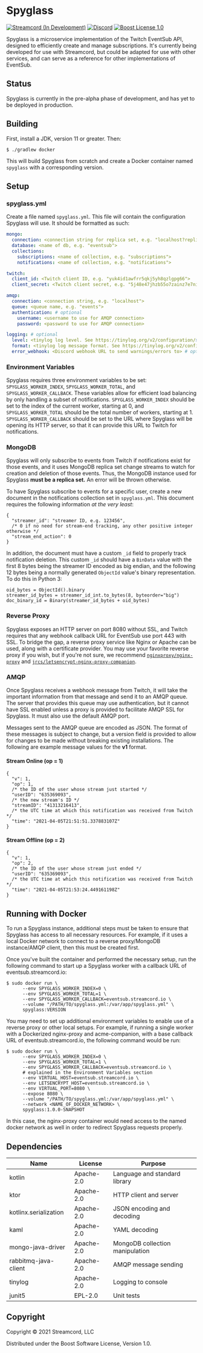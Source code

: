 # Spyglass

[![Streamcord (In Development)][streamcord-badge]](https://streamcord.io/twitch/)
[![Discord][discord-guild-badge]](https://discord.com/invite/UNYzJqV)
[![Boost License 1.0][github-license-badge]](https://www.boost.org/users/license.html)

Spyglass is a microservice implementation of the Twitch EventSub API, designed to efficiently create and manage
subscriptions. It's currently being developed for use with Streamcord, but could be adapted for use with other services,
and can serve as a reference for other implementations of EventSub.

## Status

Spyglass is currently in the pre-alpha phase of development, and has yet to be deployed in production.

## Building

First, install a JDK, version 11 or greater. Then:

```shell
$ ./gradlew docker
```

This will build Spyglass from scratch and create a Docker container named `spyglass` with a corresponding version.

## Setup

### spyglass.yml

Create a file named `spyglass.yml`. This file will contain the configuration Spyglass will use. It should be formatted
as such:

```yaml
mongo:
  connection: <connection string for replica set, e.g. "localhost?replicaSet=replicaset">
  database: <name of db, e.g. "eventsub">
  collections:
    subscriptions: <name of collection, e.g. "subscriptions">
    notifications: <name of collection, e.g. "notifications">

twitch:
  client_id: <Twitch client ID, e.g. "yuk4id1awfrr5qkj5yh8qzlgpg66">
  client_secret: <Twitch client secret, e.g. "5j48e47jhzb55o7zainz7e7niist">

amqp:
  connection: <connection string, e.g. "localhost">
  queue: <queue name, e.g. "events">
  authentication: # optional
    username: <username to use for AMQP connection>
    password: <password to use for AMQP connection>

logging: # optional
  level: <tinylog log level. See https://tinylog.org/v2/configuration/> # optional
  format: <tinylog log message format. See https://tinylog.org/v2/configuration/> # optional
  error_webhook: <Discord webhook URL to send warnings/errors to> # optional
```

### Environment Variables

Spyglass requires three environment variables to be set: `SPYGLASS_WORKER_INDEX`, `SPYGLASS_WORKER_TOTAL`,
and `SPYGLASS_WORKER_CALLBACK`. These variables allow for efficient load balancing by only handling a subset of
notifications. `SPYGLASS_WORKER_INDEX` should be set to the index of the current worker, starting at 0,
and `SPYGLASS_WORKER_TOTAL` should be the total number of workers, starting at 1. `SPYGLASS_WORKER_CALLBACK` should be
set to the URL where Spyglass will be opening its HTTP server, so that it can provide this URL to Twitch for
notifications.

### MongoDB

Spyglass will only subscribe to events from Twitch if notifications exist for those events, and it uses MongoDB replica
set change streams to watch for creation and deletion of those events. Thus, the MongoDB instance used for Spyglass
**must be a replica set.** An error will be thrown otherwise.

To have Spyglass subscribe to events for a specific user, create a new document in the notifications collection set
in `spyglass.yml`. This document requires the following information *at the very least*:

```json5
{
  "streamer_id": "streamer ID, e.g. 123456",
  /* 0 if no need for stream-end tracking, any other positive integer otherwise */
  "stream_end_action": 0
}
```

In addition, the document must have a custom `_id` field to properly track notification deletion. This custom `_id`
should have a `BinData` value with the first 8 bytes being the streamer ID encoded as big endian, and the following 12
bytes being a normally generated `ObjectId` value's binary representation. To do this in Python 3:

```python3
oid_bytes = ObjectId().binary
streamer_id_bytes = streamer_id_int.to_bytes(8, byteorder="big")
doc_binary_id = Binary(streamer_id_bytes + oid_bytes)
```

### Reverse Proxy

Spyglass exposes an HTTP server on port 8080 without SSL, and Twitch requires that any webhook callback URL for EventSub
use port 443 with SSL. To bridge the gap, a reverse proxy service like Nginx or Apache can be used, along with a
certificate provider. You may use your favorite reverse proxy if you wish, but if you're not sure, we
recommend [`nginxproxy/nginx-proxy`](https://github.com/nginx-proxy/nginx-proxy)
and [`jrcs/letsencrypt-nginx-proxy-companion`](https://github.com/nginx-proxy/acme-companion).

### AMQP

Once Spyglass receives a webhook message from Twitch, it will take the important information from that message and send
it to an AMQP queue. The server that provides this queue may use authentication, but it cannot have SSL enabled unless a
proxy is provided to facilitate AMQP SSL for Spyglass. It must also use the default AMQP port.

Messages sent to the AMQP queue are encoded as JSON. The format of these messages is subject to change, but a version
field is provided to allow for changes to be made without breaking existing installations. The following are example
message values for the **v1** format.

#### Stream Online (op = 1)

```json5
{
  "v": 1,
  "op": 1,
  /* the ID of the user whose stream just started */
  "userID": "635369093",
  /* the new stream's ID */
  "streamID": "41313216413",
  /* the UTC time at which this notification was received from Twitch */
  "time": "2021-04-05T21:51:51.337883107Z"
}
```

#### Stream Offline (op = 2)

```json5
{
  "v": 1,
  "op": 2,
  /* the ID of the user whose stream just ended */
  "userID": "635369093",
  /* the UTC time at which this notification was received from Twitch */
  "time": "2021-04-05T21:53:24.449161198Z"
}
```

## Running with Docker

To run a Spyglass instance, additional steps must be taken to ensure that Spyglass has access to all necessary
resources. For example, if it uses a local Docker network to connect to a reverse proxy/MongoDB instance/AMQP client,
then this must be created first.

Once you've built the container and performed the necessary setup, run the following command to start up a Spyglass
worker with a callback URL of eventsub.streamcord.io:

```shell
$ sudo docker run \
      --env SPYGLASS_WORKER_INDEX=0 \
      --env SPYGLASS_WORKER_TOTAL=1 \
      --env SPYGLASS_WORKER_CALLBACK=eventsub.streamcord.io \
      --volume "/PATH/TO/spyglass.yml:/var/app/spyglass.yml" \
      spyglass:VERSION
```

You may need to set up additional environment variables to enable use of a reverse proxy or other local setups. For
example, if running a single worker with a Dockerized nginx-proxy and acme-companion, with a base callback URL of
eventsub.streamcord.io, the following command would be run:

```shell
$ sudo docker run \
      --env SPYGLASS_WORKER_INDEX=0 \
      --env SPYGLASS_WORKER_TOTAL=1 \
      --env SPYGLASS_WORKER_CALLBACK=eventsub.streamcord.io \
      # explained in the Environment Variables section
      --env VIRTUAL_HOST=eventsub.streamcord.io \
      --env LETSENCRYPT_HOST=eventsub.streamcord.io \
      --env VIRTUAL_PORT=8080 \
      --expose 8080 \
      --volume "/PATH/TO/spyglass.yml:/var/app/spyglass.yml" \
      --network <NAME_OF_DOCKER_NETWORK> \
      spyglass:1.0.0-SNAPSHOT
```

In this case, the nginx-proxy container would need access to the named docker network as well in order to redirect
Spyglass requests properly.

## Dependencies

| Name                  | License     | Purpose                         |
|-----------------------|-------------|---------------------------------|
| kotlin                | Apache-2.0  | Language and standard library   |
| ktor                  | Apache-2.0  | HTTP client and server          |
| kotlinx.serialization | Apache-2.0  | JSON encoding and decoding      |
| kaml                  | Apache-2.0  | YAML decoding                   |
| mongo-java-driver     | Apache-2.0  | MongoDB collection manipulation |
| rabbitmq-java-client  | Apache-2.0  | AMQP message sending            |
| tinylog               | Apache-2.0  | Logging to console              |
| junit5                | EPL-2.0     | Unit tests                      |

## Copyright

Copyright © 2021 Streamcord, LLC

Distributed under the Boost Software License, Version 1.0.

[streamcord-badge]: https://img.shields.io/badge/Streamcord-In_Development-9146ff

[discord-guild-badge]: https://discordapp.com/api/guilds/294215057129340938/widget.png?style=shield "Discord Server"

[github-license-badge]: https://img.shields.io/github/license/streamcord/spyglass?color=lightgrey
